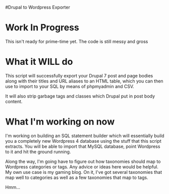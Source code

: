 #Drupal to Wordpress Exporter

Work In Progress
=======
This isn't ready for prime-time yet. The code is still messy and gross

What it WILL do
=======
This script will successfully export your Drupal 7 post and page bodies
along with their titles and URL aliases to an HTML table, which you can
then use to import to your SQL by means of phpmyadmin and CSV.

It will also strip garbage tags and classes which Drupal put in post body content.

What I'm working on now
=======
I'm working on building an SQL statement builder which will essentially build
you a completely new Wordpress 4 database using the stuff that this script
extracts. You will be able to import that MySQL database, point Wordpress to it
and hit the ground running.

Along the way, I'm going have to figure out how taxonomies should map to
Wordpress categories or tags. Any advice or ideas here would be helpful.
My own use case is my gaming blog. On it, I've got several taxonomies
that map well to categories as well as a few taxonomies that map to tags.

Hmm...
